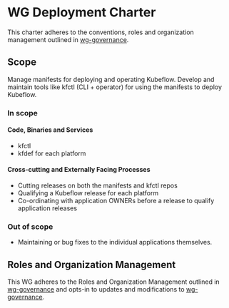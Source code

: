 # WG Deployment Charter

This charter adheres to the conventions, roles and organization management outlined in [wg-governance].

## Scope

Manage manifests for deploying and operating Kubeflow.
Develop and maintain tools like kfctl (CLI + operator) for using the manifests to deploy Kubeflow.

### In scope

#### Code, Binaries and Services

- kfctl
- kfdef for each platform

#### Cross-cutting and Externally Facing Processes

- Cutting releases on both the manifests and kfctl repos
- Qualifying a Kubeflow release for each platform
- Co-ordinating with application OWNERs before a release to qualify application releases

### Out of scope

- Maintaining or bug fixes to the individual applications themselves.

## Roles and Organization Management

This WG adheres to the Roles and Organization Management outlined in [wg-governance]
and opts-in to updates and modifications to [wg-governance].


[wg-governance]: ../wgs/wg-governance.md
[wg-subprojects]: https://github.com/kubeflow/community/blob/master/wg-deployment/README.md#subprojects
[Kubeflow Charter README]: https://github.com/Kubeflow/community/blob/master/committee-steering/governance/README.md